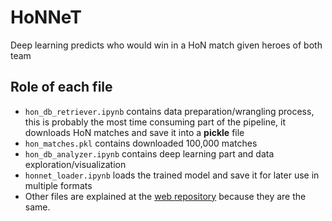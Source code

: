 # HoNNeT
Deep learning predicts who would win in a HoN match given heroes of both team

## Role of each file
- `hon_db_retriever.ipynb` contains data preparation/wrangling process, this is
  probably the most time consuming part of the pipeline, it downloads HoN
  matches and save it into a **pickle** file
- `hon_matches.pkl` contains downloaded 100,000 matches
- `hon_db_analyzer.ipynb` contains deep learning part and data
  exploration/visualization
- `honnet_loader.ipynb` loads the trained model and save it for later use in
  multiple formats
- Other files are explained at
  the [web repository](https://github.com/off99555/HoNNeT-web) because they are
  the same.

